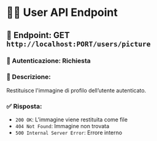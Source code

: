 # 🧑‍💻 User API Endpoint

## 📍 Endpoint: GET `http://localhost:PORT/users/picture`

### 🔐 Autenticazione: Richiesta

### 📝 Descrizione:

Restituisce l'immagine di profilo dell’utente autenticato.

### ✅ Risposta:

- `200 OK`: L’immagine viene restituita come file
- `404 Not Found`: Immagine non trovata
- `500 Internal Server Error`: Errore interno
